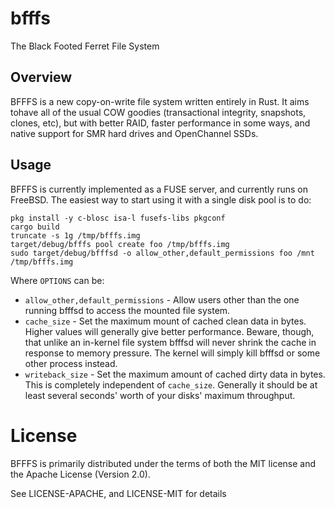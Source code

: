 # bfffs

The Black Footed Ferret File System

## Overview

BFFFS is a new copy-on-write file system written entirely in Rust.  It aims
tohave all of the usual COW goodies (transactional integrity, snapshots,
clones, etc), but with better RAID, faster performance in some ways, and
native support for SMR hard drives and OpenChannel SSDs.

## Usage

BFFFS is currently implemented as a FUSE server, and currently runs on
FreeBSD.  The easiest way to start using it with a single disk pool is to do:

```
pkg install -y c-blosc isa-l fusefs-libs pkgconf
cargo build
truncate -s 1g /tmp/bfffs.img
target/debug/bfffs pool create foo /tmp/bfffs.img
sudo target/debug/bfffsd -o allow_other,default_permissions foo /mnt /tmp/bfffs.img
```

Where `OPTIONS` can be:

* `allow_other,default_permissions` - Allow users other than the one running
  bfffsd to access the mounted file system.
* `cache_size` - Set the maximum mount of cached clean data in bytes.  Higher
  values will generally give better performance.  Beware, though, that unlike
  an in-kernel file system bfffsd will never shrink the cache in response to
  memory pressure.  The kernel will simply kill bfffsd or some other process
  instead.
* `writeback_size` - Set the maximum amount of cached dirty data in bytes.
  This is completely independent of `cache_size`.  Generally it should be at
  least several seconds' worth of your disks' maximum throughput.

# License
BFFFS is primarily distributed under the terms of both the MIT license
and the Apache License (Version 2.0).

See LICENSE-APACHE, and LICENSE-MIT for details
